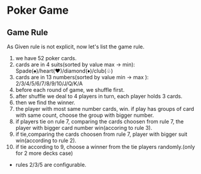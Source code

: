 # Poker Game

## Game Rule

As Given rule is not explicit, now let's list the game rule.

1. we have 52 poker cards.
2. cards are in 4 suits(sorted by value max -> min): Spade(♠)/heart(♥)/diamond(♦)/club(♧)
3. cards are in 13 numbers(sorted by value min -> max ): 2/3/4/5/6/7/8/9/10/J/Q/K/A
4. before each round of game, we shuffle first.
5. after shuffle we deal to 4 players in turn, each player holds 3 cards.
6. then we find the winner.
7. the player with most same number cards, win. if play has groups of card with same count, choose the group with bigger number.
8. if players tie on rule 7, comparing the cards choosen from rule 7, the player with bigger card number win(accoring to rule 3).
9. if tie,comparing the cards choosen from rule 7, player with bigger suit win(according to rule 2).
10. if tie according to 9, choose a winner from the tie players randomly.(only for 2 more decks case)

- rules 2/3/5 are configurable.
